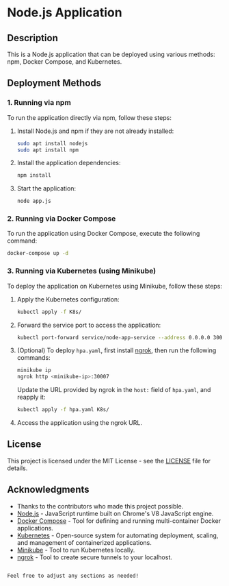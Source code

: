 # Node.js Application

## Description
This is a Node.js application that can be deployed using various methods: npm, Docker Compose, and Kubernetes.

## Deployment Methods

### 1. Running via npm

To run the application directly via npm, follow these steps:

1. Install Node.js and npm if they are not already installed:
    ```bash
    sudo apt install nodejs
    sudo apt install npm
    ```

2. Install the application dependencies:
    ```bash
    npm install
    ```

3. Start the application:
    ```bash
    node app.js
    ```

### 2. Running via Docker Compose

To run the application using Docker Compose, execute the following command:

```bash
docker-compose up -d
```

### 3. Running via Kubernetes (using Minikube)

To deploy the application on Kubernetes using Minikube, follow these steps:

1. Apply the Kubernetes configuration:
    ```bash
    kubectl apply -f K8s/
    ```

2. Forward the service port to access the application:
    ```bash
    kubectl port-forward service/node-app-service --address 0.0.0.0 30007:80
    ```

3. (Optional) To deploy `hpa.yaml`, first install [ngrok](https://ngrok.com/), then run the following commands:
    ```bash
    minikube ip
    ngrok http <minikube-ip>:30007
    ```

    Update the URL provided by ngrok in the `host:` field of `hpa.yaml`, and reapply it:
    ```bash
    kubectl apply -f hpa.yaml K8s/
    ```

4. Access the application using the ngrok URL.

## License
This project is licensed under the MIT License - see the [LICENSE](LICENSE) file for details.

## Acknowledgments
- Thanks to the contributors who made this project possible.
- [Node.js](https://nodejs.org/) - JavaScript runtime built on Chrome's V8 JavaScript engine.
- [Docker Compose](https://docs.docker.com/compose/) - Tool for defining and running multi-container Docker applications.
- [Kubernetes](https://kubernetes.io/) - Open-source system for automating deployment, scaling, and management of containerized applications.
- [Minikube](https://minikube.sigs.k8s.io/docs/) - Tool to run Kubernetes locally.
- [ngrok](https://ngrok.com/) - Tool to create secure tunnels to your localhost.

```

Feel free to adjust any sections as needed!
